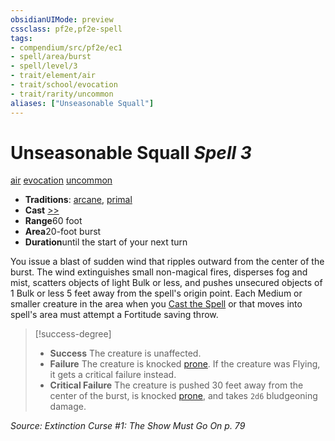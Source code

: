 ```yaml
---
obsidianUIMode: preview
cssclass: pf2e,pf2e-spell
tags:
- compendium/src/pf2e/ec1
- spell/area/burst
- spell/level/3
- trait/element/air
- trait/school/evocation
- trait/rarity/uncommon
aliases: ["Unseasonable Squall"]
---
```

# Unseasonable Squall *Spell 3*   
[air](air.md)  [evocation](evocation.md)  [uncommon](uncommon.md)  

- **Traditions**: [arcane](arcane.md), [primal](primal.md)
- **Cast** [>>](chapter-9-playing-the-game.md#Actions "Two-Action") 
- **Range**60 foot
- **Area**20-foot burst
- **Duration**until the start of your next turn

You issue a blast of sudden wind that ripples outward from the center of the burst. The wind extinguishes small non-magical fires, disperses fog and mist, scatters objects of light Bulk or less, and pushes unsecured objects of 1 Bulk or less 5 feet away from the spell's origin point. Each Medium or smaller creature in the area when you [Cast the Spell](cast-a-spell.md) or that moves into spell's area must attempt a Fortitude saving throw.

> [!success-degree] 
> - **Success** The creature is unaffected.
> - **Failure** The creature is knocked [prone](conditions.md#Prone). If the creature was Flying, it gets a critical failure instead.
> - **Critical Failure** The creature is pushed 30 feet away from the center of the burst, is knocked [prone](conditions.md#Prone), and takes `2d6` bludgeoning damage.

*Source: Extinction Curse #1: The Show Must Go On p. 79*